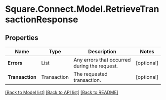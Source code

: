 # Square.Connect.Model.RetrieveTransactionResponse
## Properties

Name | Type | Description | Notes
------------ | ------------- | ------------- | -------------
**Errors** | List<Error> | Any errors that occurred during the request. | [optional] 
**Transaction** | Transaction | The requested transaction. | [optional] 



[[Back to Model list]](../README.md#documentation-for-models) [[Back to API list]](../README.md#documentation-for-api-endpoints) [[Back to README]](../README.md)

